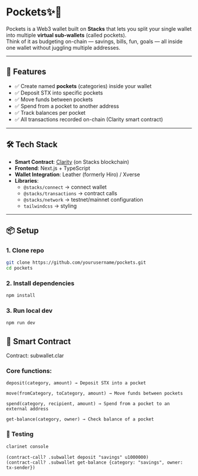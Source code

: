 #  Pockets✨💸

Pockets is a Web3 wallet built on **Stacks** that lets you split your single wallet into multiple **virtual sub-wallets** (called pockets).  
Think of it as budgeting on-chain — savings, bills, fun, goals — all inside one wallet without juggling multiple addresses.

---

## 🚀 Features

- ✅ Create named **pockets** (categories) inside your wallet  
- ✅ Deposit STX into specific pockets  
- ✅ Move funds between pockets  
- ✅ Spend from a pocket to another address  
- ✅ Track balances per pocket  
- ✅ All transactions recorded on-chain (Clarity smart contract)  

---

## 🛠️ Tech Stack

- **Smart Contract**: [Clarity](https://docs.stacks.co/write-smart-contracts/clarity-overview) (on Stacks blockchain)  
- **Frontend**: Next.js + TypeScript  
- **Wallet Integration**: Leather (formerly Hiro) / Xverse  
- **Libraries**:  
  - `@stacks/connect` → connect wallet  
  - `@stacks/transactions` → contract calls  
  - `@stacks/network` → testnet/mainnet configuration  
  - `tailwindcss` → styling  

---

## 📦 Setup

### 1. Clone repo
```bash
git clone https://github.com/yourusername/pockets.git
cd pockets
```

### 2. Install dependencies
```bash
npm install
```
### 3. Run local dev
```bash
npm run dev
```


## 🔗 Smart Contract

Contract: subwallet.clar

### Core functions:
```
deposit(category, amount) → Deposit STX into a pocket

move(fromCategory, toCategory, amount) → Move funds between pockets

spend(category, recipient, amount) → Spend from a pocket to an external address

get-balance(category, owner) → Check balance of a pocket
```
### 🧪 Testing
```bash
clarinet console
```

```
(contract-call? .subwallet deposit "savings" u1000000)
(contract-call? .subwallet get-balance {category: "savings", owner: tx-sender})
```
